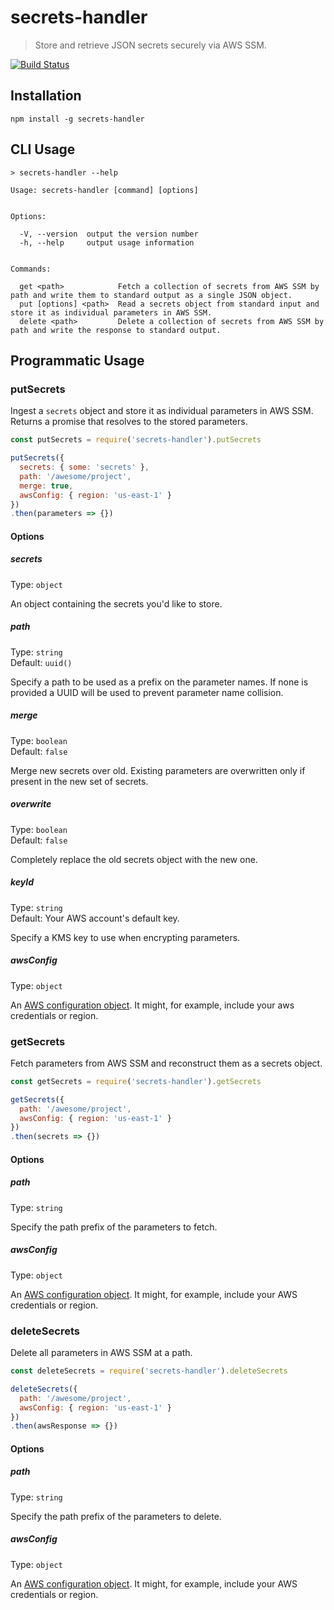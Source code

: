 # secrets-handler

> Store and retrieve JSON secrets securely via AWS SSM.

[![Build Status](https://travis-ci.org/uberops/secrets-handler.svg?branch=master)](https://travis-ci.org/uberops/secrets-handler)

## Installation
```
npm install -g secrets-handler
```



## CLI Usage
```
> secrets-handler --help

Usage: secrets-handler [command] [options]


Options:

  -V, --version  output the version number
  -h, --help     output usage information


Commands:

  get <path>            Fetch a collection of secrets from AWS SSM by path and write them to standard output as a single JSON object.
  put [options] <path>  Read a secrets object from standard input and store it as individual parameters in AWS SSM.
  delete <path>         Delete a collection of secrets from AWS SSM by path and write the response to standard output.

```



## Programmatic Usage

### putSecrets
Ingest a `secrets` object and store it as individual parameters in AWS SSM. Returns a promise that resolves to the stored parameters.

```js
const putSecrets = require('secrets-handler').putSecrets

putSecrets({
  secrets: { some: 'secrets' },
  path: '/awesome/project',
  merge: true,
  awsConfig: { region: 'us-east-1' }
})
.then(parameters => {})
```

#### Options

##### secrets
Type: `object`  

An object containing the secrets you'd like to store.  


##### path
Type: `string`  
Default: `uuid()`  

Specify a path to be used as a prefix on the parameter names. If none is provided a UUID will be used to prevent parameter name collision.


##### merge
Type: `boolean`  
Default: `false`  

Merge new secrets over old. Existing parameters are overwritten only if present in the new set of secrets.


##### overwrite
Type: `boolean`  
Default: `false`  

Completely replace the old secrets object with the new one.


##### keyId
Type: `string`  
Default: Your AWS account's default key.  

Specify a KMS key to use when encrypting parameters.


##### awsConfig
Type: `object`  

An [AWS configuration object](http://docs.aws.amazon.com/AWSJavaScriptSDK/latest/AWS/Config.html).  It might, for example, include your aws credentials or region.  



### getSecrets
Fetch parameters from AWS SSM and reconstruct them as a secrets object.
```js
const getSecrets = require('secrets-handler').getSecrets

getSecrets({
  path: '/awesome/project',
  awsConfig: { region: 'us-east-1' }
})
.then(secrets => {})
```

#### Options


##### path
Type: `string`  

Specify the path prefix of the parameters to fetch.


##### awsConfig
Type: `object`  

An [AWS configuration object](http://docs.aws.amazon.com/AWSJavaScriptSDK/latest/AWS/Config.html).  It might, for example, include your AWS credentials or region.  



### deleteSecrets
Delete all parameters in AWS SSM at a path.
```js
const deleteSecrets = require('secrets-handler').deleteSecrets

deleteSecrets({
  path: '/awesome/project',
  awsConfig: { region: 'us-east-1' }
})
.then(awsResponse => {})
```

#### Options


##### path
Type: `string`  

Specify the path prefix of the parameters to delete.


##### awsConfig
Type: `object`  

An [AWS configuration object](http://docs.aws.amazon.com/AWSJavaScriptSDK/latest/AWS/Config.html).  It might, for example, include your AWS credentials or region.  
